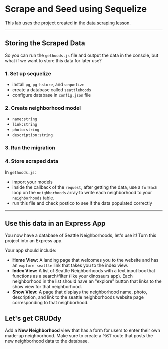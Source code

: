 # Scrape and Seed using Sequelize

This lab uses the project created in the [data scraping lesson](https://gawdiseattle.gitbooks.io/wdi/content/02-js-jquery/js-data-scraping/readme.html).

---

## Storing the Scraped Data

So you can run the `gethoods.js` file and output the data in the console, but what if we want to store this data for later use?

### 1. Set up sequelize
* install `pg`, `pg-hstore`, and `sequelize`
* create a database called `seattlehoods`
* configure database in `config.json` file

### 2. Create neighborhood model
* `name:string`
* `link:string`
* `photo:string`
* `description:string`

### 3. Run the migration

### 4. Store scraped data

In `gethoods.js`:
* import your models
* inside the callback of the `request`, after getting the data, use a `forEach` loop on the `neighborhoods` array to write each neighborhood to your `neighborhoods` table.
* run this file and check postico to see if the data populated correctly

---

## Use this data in an Express App

You now have a database of Seattle Neighborhoods, let's use it! Turn this project into an Express app.

Your app should include:
* **Home View:** A landing page that welcomes you to the website and has an `explore seattle` link that takes you to the index view.
* **Index View:** A list of Seattle Neighborhoods with a text input box that functions as a search/filter (like your dinosaurs app). Each neighborhood in the list should have an "explore" button that links to the show view for that neighborhood.
* **Show View:** A page that displays the neighborhood name, photo, description, and link to the seattle neighborhoods website page corresponding to that neighborhood.

## Let's get CRUDdy

Add a **New Neighborhood** view that has a form for users to enter their own made-up neighborhood. Make sure to create a `POST` route that posts the new neighborhood data to the database.
